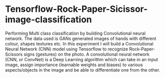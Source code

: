 # Tensorflow-Rock-Paper-Sicissor-image-classification

Performing Multi class classification by building Convolutional neural network. The data used is GANs generated images of hands with different colour, shapes textures etc.
In this experiment I will build a Convolutional Neural Network (CNN) model using Tensorflow to recognize Rock-Paper-Scissors signs (gestures) on the photo.
A convolutional neural network (CNN, or ConvNet) is a Deep Learning algorithm which can take in an input image, assign importance (learnable weights and biases) to various aspects/objects in the image and be able to differentiate one from the other.
